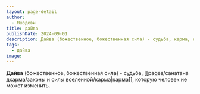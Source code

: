 ```yaml
---
layout: page-detail
author:
  - Яшодеви
title: дайва
publishDate: 2024-09-01
description: Дайва (божественное, божественная сила) - судьба, карма, которую человек не может изменить.
tags:
  - дайва
image:
---
```

**Дайва** (божественное, божественная сила) - судьба, [[pages/санатана дхарма/законы и силы вселенной/карма|карма]], которую человек не может изменить.


